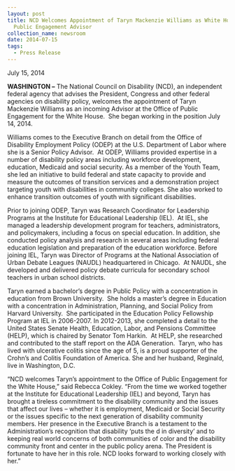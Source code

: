 ```yaml
---
layout: post
title: NCD Welcomes Appointment of Taryn Mackenzie Williams as White House
  Public Engagement Advisor
collection_name: newsroom
date: 2014-07-15
tags:
  - Press Release
---
```


July 15, 2014

**WASHINGTON –** The National Council on Disability (NCD), an independent federal agency that advises the President, Congress and other federal agencies on disability policy, welcomes the appointment of Taryn Mackenzie Williams as an incoming Advisor at the Office of Public Engagement for the White House.  She began working in the position July 14, 2014.

Williams comes to the Executive Branch on detail from the Office of Disability Employment Policy (ODEP) at the U.S. Department of Labor where she is a Senior Policy Advisor.  At ODEP, Williams provided expertise in a number of disability policy areas including workforce development, education, Medicaid and social security. As a member of the Youth Team, she led an initiative to build federal and state capacity to provide and measure the outcomes of transition services and a demonstration project targeting youth with disabilities in community colleges. She also worked to enhance transition outcomes of youth with significant disabilities.

Prior to joining ODEP, Taryn was Research Coordinator for Leadership Programs at the Institute for Educational Leadership (IEL).  At IEL, she managed a leadership development program for teachers, administrators, and policymakers, including a focus on special education. In addition, she conducted policy analysis and research in several areas including federal education legislation and preparation of the education workforce. Before joining IEL, Taryn was Director of Programs at the National Association of Urban Debate Leagues (NAUDL) headquartered in Chicago.  At NAUDL, she developed and delivered policy debate curricula for secondary school teachers in urban school districts.

Taryn earned a bachelor’s degree in Public Policy with a concentration in education from Brown University.  She holds a master’s degree in Education with a concentration in Administration, Planning, and Social Policy from Harvard University.  She participated in the Education Policy Fellowship Program at IEL in 2006-2007. In 2012-2013, she completed a detail to the United States Senate Health, Education, Labor, and Pensions Committee (HELP), which is chaired by Senator Tom Harkin.  At HELP, she researched and contributed to the staff report on the ADA Generation.  Taryn, who has lived with ulcerative colitis since the age of 5, is a proud supporter of the Crohn’s and Colitis Foundation of America. She and her husband, Reginald, live in Washington, D.C.

“NCD welcomes Taryn’s appointment to the Office of Public Engagement for the White House,” said Rebecca Cokley. “From the time we worked together at the Institute for Educational Leadership (IEL) and beyond, Taryn has brought a tireless commitment to the disability community and the issues that affect our lives – whether it is employment, Medicaid or Social Security or the issues specific to the next generation of disability community members. Her presence in the Executive Branch is a testament to the Administration’s recognition that disability ‘puts the d in diversity’ and to keeping real world concerns of both communities of color and the disability community front and center in the public policy arena. The President is fortunate to have her in this role. NCD looks forward to working closely with her.”
